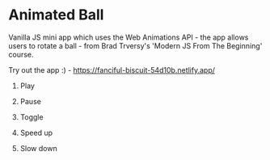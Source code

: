 # Animated Ball

Vanilla JS mini app which uses the Web Animations API - the app allows users to rotate a ball - from Brad Trversy's 'Modern JS From The Beginning' course.

Try out the app :) - https://fanciful-biscuit-54d10b.netlify.app/

1. Play

2. Pause

3. Toggle

4. Speed up

5. Slow down

